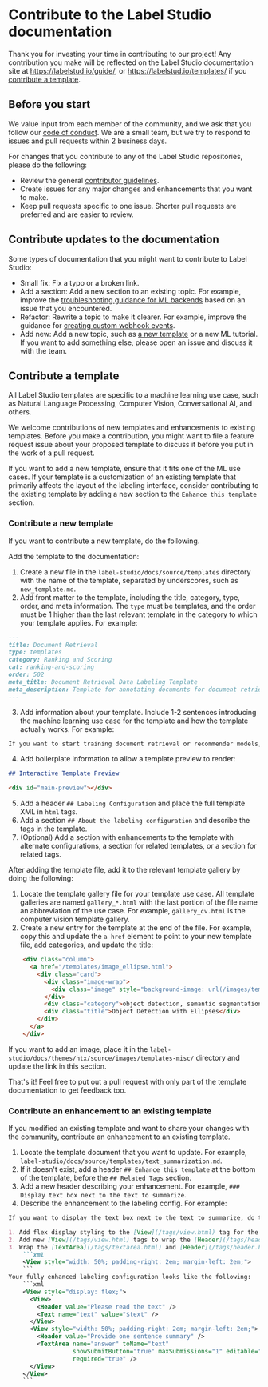 # Contribute to the Label Studio documentation

Thank you for investing your time in contributing to our project! Any contribution you make will be reflected on the Label Studio documentation site at https://labelstud.io/guide/, or https://labelstud.io/templates/ if you [contribute a template](#Contribute-a-template).

## Before you start

We value input from each member of the community, and we ask that you follow our [code of conduct](https://github.com/heartexlabs/label-studio/blob/master/CODE_OF_CONDUCT.md). We are a small team, but we try to respond to issues and pull requests within 2 business days. 

For changes that you contribute to any of the Label Studio repositories, please do the following:
- Review the general [contributor guidelines](https://github.com/heartexlabs/label-studio/blob/master/CONTRIBUTING.md).
- Create issues for any major changes and enhancements that you want to make. 
- Keep pull requests specific to one issue. Shorter pull requests are preferred and are easier to review. 

## Contribute updates to the documentation 

Some types of documentation that you might want to contribute to Label Studio:
- Small fix: Fix a typo or a broken link. 
- Add a section: Add a new section to an existing topic. For example, improve the [troubleshooting guidance for ML backends](https://labelstud.io/guide/ml_troubleshooting.html) based on an issue that you encountered.
- Refactor: Rewrite a topic to make it clearer. For example, improve the guidance for [creating custom webhook events](https://labelstud.io/guide/webhook_create.html).
- Add new: Add a new topic, such as [a new template](#Contribute-a-template) or a new ML tutorial. If you want to add something else, please open an issue and discuss it with the team.

## Contribute a template

All Label Studio templates are specific to a machine learning use case, such as Natural Language Processing, Computer Vision, Conversational AI, and others. 

We welcome contributions of new templates and enhancements to existing templates. Before you make a contribution, you might want to file a feature request issue about your proposed template to discuss it before you put in the work of a pull request.

If you want to add a new template, ensure that it fits one of the ML use cases. If your template is a customization of an existing template that primarily affects the layout of the labeling interface, consider contributing to the existing template by adding a new section to the `Enhance this template` section. 

### Contribute a new template

If you want to contribute a new template, do the following.

Add the template to the documentation:

1. Create a new file in the `label-studio/docs/source/templates` directory with the name of the template, separated by underscores, such as `new_template.md`. 
2. Add front matter to the template, including the title, category, type, order, and meta information. The `type` must be templates, and the order must be 1 higher than the last relevant template in the category to which your template applies. For example: 
```markdown
---
title: Document Retrieval
type: templates
category: Ranking and Scoring
cat: ranking-and-scoring
order: 502
meta_title: Document Retrieval Data Labeling Template
meta_description: Template for annotating documents for document retrieval tasks with Label Studio for your machine learning and data science projects.
---
```
3. Add information about your template. Include 1-2 sentences introducing the machine learning use case for the template and how the template actually works. For example:
```markdown
If you want to start training document retrieval or recommender models, you might want to develop a dataset with that identifies similar documents. Use this template to identify and choose documents that are related to a specific query or an existing document.
```
4. Add boilerplate information to allow a template preview to render:
```markdown
## Interactive Template Preview

<div id="main-preview"></div> 
```
5. Add a header `## Labeling Configuration` and place the full template XML in ````html```` tags. 
6. Add a section `## About the labeling configuration` and describe the tags in the template.
7. (Optional) Add a section with enhancements to the template with alternate configurations, a section for related templates, or a section for related tags. 

After adding the template file, add it to the relevant template gallery by doing the following:
1. Locate the template gallery file for your template use case. All template galleries are named `gallery_*.html` with the last portion of the file name an abbreviation of the use case. For example, `gallery_cv.html` is the computer vision template gallery.
2. Create a new entry for the template at the end of the file. For example, copy this and update the `a href` element to point to your new template file, add categories, and update the title:
```html
    <div class="column">
      <a href="/templates/image_ellipse.html">
        <div class="card">
          <div class="image-wrap">
            <div class="image" style="background-image: url(/images/templates-misc/object-detection-ellipses.png)"></div>
          </div>
          <div class="category">object detection, semantic segmentation</div>
          <div class="title">Object Detection with Ellipses</div>
        </div>
      </a>
    </div>
```
If you want to add an image, place it in the `label-studio/docs/themes/htx/source/images/templates-misc/` directory and update the link in this section.

That's it! Feel free to put out a pull request with only part of the template documentation to get feedback too.

### Contribute an enhancement to an existing template
If you modified an existing template and want to share your changes with the community, contribute an enhancement to an existing template. 

1. Locate the template document that you want to update. For example, `label-studio/docs/source/templates/text_summarization.md`.
2. If it doesn't exist, add a header `## Enhance this template` at the bottom of the template, before the `## Related Tags` section.
3. Add a new header describing your enhancement. For example, ```### Display text box next to the text to summarize```.
4. Describe the enhancement to the labeling config. For example:
```markdown
If you want to display the text box next to the text to summarize, do the following:

1. Add flex display styling to the [View](/tags/view.html) tag for the labeling configuration: `<View style="display: flex;">`
2. Add new [View](/tags/view.html) tags to wrap the [Header](/tags/header.html) and the [Text](/tags/text.html) sample so that they display on the left.
3. Wrap the [TextArea](/tags/textarea.html) and [Header](/tags/header.html) tags in [View](/tags/view.html) tags with the following CSS styling so that they display neatly on the right:
    ```xml
    <View style="width: 50%; padding-right: 2em; margin-left: 2em;">
    ```
Your fully enhanced labeling configuration looks like the following:
    ```xml
    <View style="display: flex;">
      <View>
        <Header value="Please read the text" />
        <Text name="text" value="$text" />
      </View>
      <View style="width: 50%; padding-right: 2em; margin-left: 2em;">
        <Header value="Provide one sentence summary" />
        <TextArea name="answer" toName="text"
                  showSubmitButton="true" maxSubmissions="1" editable="true"
                  required="true" />
      </View>
    </View>
    ```
```

